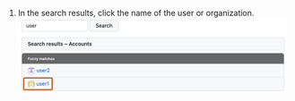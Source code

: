 1. In the search results, click the name of the user or organization.
![Site admin settings search options.](/assets/images/enterprise/site-admin-settings/click-user.png)
